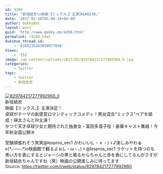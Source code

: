 ```yaml
---
id: 4260
title: "新垣結衣\n映画【ミックス。】主演決&#8230;"
date: '2017-02-10T05:00:28+08:00'
author: GakkyBot
layout: post
guid: 'http://www.gakky.me/4260.html'
permalink: /4260.html
duoshuo_thread_id:
    - '6385216343850877698'
Views:
    - '151'
image: /wp-content/uploads/2017/02/829784217277992960_0.jpg
categories:
    - twitter
tags:
    - twitter
    - 新垣结衣
---
```


[![829784217277992960_0](http://www.yui-aragaki.org/wp-content/uploads/2017/02/829784217277992960_0.jpg)](http://www.yui-aragaki.org/wp-content/uploads/2017/02/829784217277992960_0.jpg)  
新垣結衣  
映画【ミックス。】主演決定！  
卓球がテーマの新感覚ロマンティックコメディ！男女混合“ミックス”ペアを結成！瑛太さんとW主演！  
かつて天才卓球少女と期待された独身女・富田多満子役！豪華キャスト集結！今年秋全国公開☆

受験頑張れそう笑笑@lespros\_sec1 かわいい(。・ｘ・)ゞ♪楽しみやわぁo(\*⌒―⌒\*)o映画館で観るよぉ(。・ω・。)ゞ@lespros\_sec1 ラケットを持つのも黒い方を表にするとジャージの黒と被るからちゃんと赤を表にしてるんがさすが新垣結衣ちゃんですね（笑）映画の公開楽しみに待ってます  
Source: <https://twitter.com/i/web/status/829784217277992960>